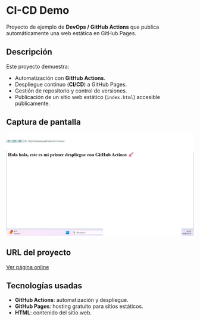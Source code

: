 # CI-CD Demo

Proyecto de ejemplo de **DevOps / GitHub Actions** que publica automáticamente una web estática en GitHub Pages.

## Descripción

Este proyecto demuestra:

- Automatización con **GitHub Actions**.
- Despliegue continuo (**CI/CD**) a GitHub Pages.
- Gestión de repositorio y control de versiones.
- Publicación de un sitio web estático (`index.html`) accesible públicamente.

## Captura de pantalla

![Homepage](screenshot-homepage.png)

## URL del proyecto

[Ver página online](https://arcenerea.github.io/ci-cd-demo/)

## Tecnologías usadas

- **GitHub Actions**: automatización y despliegue.
- **GitHub Pages**: hosting gratuito para sitios estáticos.
- **HTML**: contenido del sitio web.
